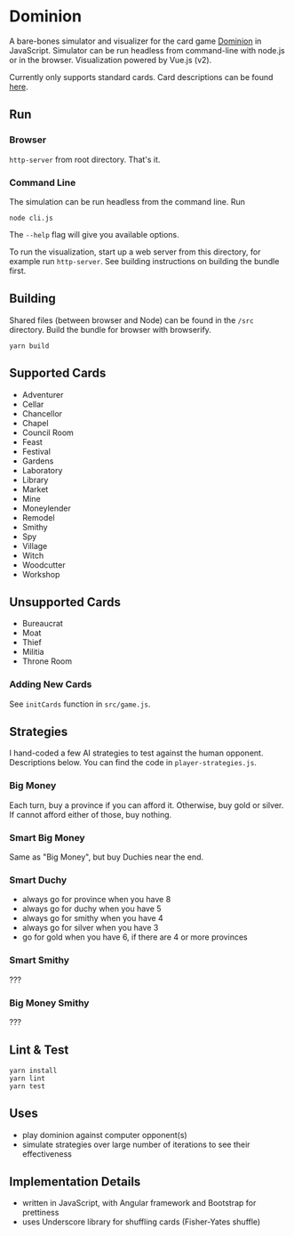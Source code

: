 # Dominion

A bare-bones simulator and visualizer for the card game [Dominion](https://boardgamegeek.com/boardgame/36218/dominion) in JavaScript. Simulator can be run headless from command-line with node.js or in the browser. Visualization powered by Vue.js (v2).

Currently only supports standard cards. Card descriptions can be found [here](https://www.ultraboardgames.com/dominion/cards.php).

## Run

### Browser

`http-server` from root directory. That's it.

### Command Line

The simulation can be run headless from the command line. Run

```
node cli.js
```

The `--help` flag will give you available options.

To run the visualization, start up a web server from this directory, for example run `http-server`.
See building instructions on building the bundle first.


## Building

Shared files (between browser and Node) can be found in the `/src` directory. Build the bundle for browser with browserify.

```
yarn build
```

## Supported Cards

- Adventurer
- Cellar
- Chancellor
- Chapel
- Council Room
- Feast
- Festival
- Gardens
- Laboratory
- Library
- Market
- Mine
- Moneylender
- Remodel
- Smithy
- Spy
- Village
- Witch
- Woodcutter
- Workshop

## Unsupported Cards

- Bureaucrat
- Moat
- Thief
- Militia
- Throne Room

### Adding New Cards

See `initCards` function in `src/game.js`.

## Strategies

I hand-coded a few AI strategies to test against the human opponent. Descriptions below. You can find the code in `player-strategies.js`.

### Big Money

Each turn, buy a province if you can afford it. Otherwise, buy gold or silver. If cannot afford either of those, buy nothing.

### Smart Big Money

Same as "Big Money", but buy Duchies near the end.

### Smart Duchy

- always go for province when you have 8
- always go for duchy when you have 5
- always go for smithy when you have 4
- always go for silver when you have 3
- go for gold when you have 6, if there are 4 or more provinces

### Smart Smithy

???

### Big Money Smithy

???

## Lint & Test

```
yarn install
yarn lint
yarn test
```

## Uses

* play dominion against computer opponent(s)
* simulate strategies over large number of iterations to see their effectiveness

## Implementation Details

* written in JavaScript, with Angular framework and Bootstrap for prettiness
* uses Underscore library for shuffling cards (Fisher-Yates shuffle)
